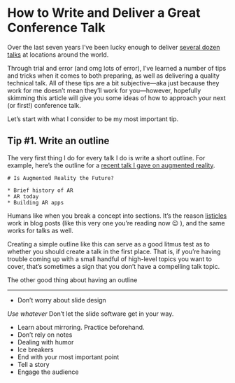 # How to Write and Deliver a Great Conference Talk

Over the last seven years I’ve been lucky enough to deliver [several dozen talks](https://www.tjvantoll.com/speaking/) at locations around the world.

Through trial and error (and omg lots of error), I’ve learned a number of tips and tricks when it comes to both preparing, as well as delivering a quality technical talk. All of these tips are a bit subjective—aka just because they work for me doesn’t mean they’ll work for you—however, hopefully skimming this article will give you some ideas of how to approach your next (or first!) conference talk.

Let’s start with what I consider to be my most important tip.

## Tip #1. Write an outline

The very first thing I do for every talk I do is write a short outline. For example, here’s the outline for a [recent talk I gave on augmented reality](https://www.tjvantoll.com/speaking/slides/AR/Montreal/ar.pptx).

```
# Is Augmented Reality the Future?

* Brief history of AR
* AR today
* Building AR apps
```

Humans like when you break a concept into sections. It’s the reason [listicles](https://en.wikipedia.org/wiki/Listicle) work in blog posts (like this very one you’re reading now 😉 ), and the same works for talks as well.

Creating a simple outline like this can serve as a good litmus test as to whether you should create a talk in the first place. That is, if you’re having trouble coming up with a small handful of high-level topics you want to cover, that’s sometimes a sign that you don’t have a compelling talk topic.

The other good thing about having an outline 

---

* Don’t worry about slide design

_Use whatever_ Don’t let the slide software get in your way.

* Learn about mirroring. Practice beforehand.
* Don’t rely on notes
* Dealing with humor
* Ice breakers
* End with your most important point
* Tell a story
* Engage the audience